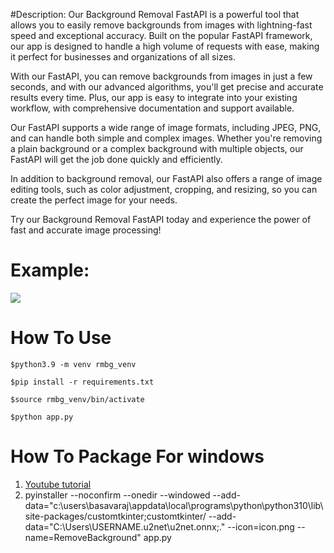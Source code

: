 #Description:
Our Background Removal FastAPI is a powerful tool that allows you to easily remove backgrounds from images with lightning-fast speed and exceptional accuracy. Built on the popular FastAPI framework, our app is designed to handle a high volume of requests with ease, making it perfect for businesses and organizations of all sizes.

With our FastAPI, you can remove backgrounds from images in just a few seconds, and with our advanced algorithms, you'll get precise and accurate results every time. Plus, our app is easy to integrate into your existing workflow, with comprehensive documentation and support available.

Our FastAPI supports a wide range of image formats, including JPEG, PNG, and can handle both simple and complex images. Whether you're removing a plain background or a complex background with multiple objects, our FastAPI will get the job done quickly and efficiently.

In addition to background removal, our FastAPI also offers a range of image editing tools, such as color adjustment, cropping, and resizing, so you can create the perfect image for your needs.

Try our Background Removal FastAPI today and experience the power of fast and accurate image processing!
# Example:
<img src="https://github.com/royaldevops/removebackground/blob/main/assets/0.png"/>

# How To Use
```
$python3.9 -m venv rmbg_venv
```
```
$pip install -r requirements.txt
```
```
$source rmbg_venv/bin/activate 
```
```
$python app.py
```
# How To Package For windows
1. [Youtube tutorial](https://www.youtube.com/watch?v=p3tSLatmGvU&t=803s)
2. pyinstaller --noconfirm --onedir --windowed --add-data="c:\users\basavaraj\appdata\local\programs\python\python310\lib\site-packages/customtkinter;customtkinter/ --add-data="C:\Users\USERNAME\.u2net\u2net.onnx;." --icon=icon.png --name=RemoveBackground" app.py
